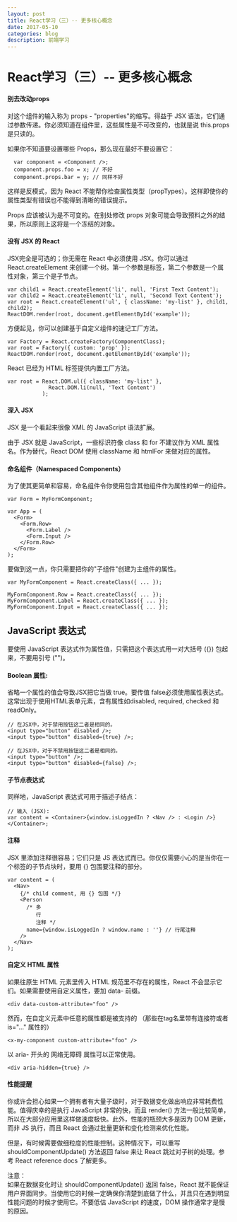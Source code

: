 ```yaml
---
layout: post
title: React学习（三）-- 更多核心概念 
date: 2017-05-10
categories: blog
description: 前端学习
---
```


# React学习（三）-- 更多核心概念          

#### 别去改动props          
对这个组件的输入称为 props - "properties"的缩写。得益于 JSX 语法，它们通过参数传递。你必须知道在组件里，这些属性是不可改变的，也就是说 this.props 是只读的。          

如果你不知道要设置哪些 Props，那么现在最好不要设置它：          

```
  var component = <Component />;
  component.props.foo = x; // 不好
  component.props.bar = y; // 同样不好
```
这样是反模式，因为 React 不能帮你检查属性类型（propTypes）。这样即使你的 属性类型有错误也不能得到清晰的错误提示。          

Props 应该被认为是不可变的。在别处修改 props 对象可能会导致预料之外的结果，所以原则上这将是一个冻结的对象。          


#### 没有 JSX 的 React          
JSX完全是可选的；你无需在 React 中必须使用 JSX。你可以通过 React.createElement 来创建一个树。第一个参数是标签，第二个参数是一个属性对象，第三个是子节点。          

```
var child1 = React.createElement('li', null, 'First Text Content');
var child2 = React.createElement('li', null, 'Second Text Content');
var root = React.createElement('ul', { className: 'my-list' }, child1, child2);
ReactDOM.render(root, document.getElementById('example'));
```
方便起见，你可以创建基于自定义组件的速记工厂方法。          

```
var Factory = React.createFactory(ComponentClass);
var root = Factory({ custom: 'prop' });
ReactDOM.render(root, document.getElementById('example'));
```
React 已经为 HTML 标签提供内置工厂方法。          

```
var root = React.DOM.ul({ className: 'my-list' },
             React.DOM.li(null, 'Text Content')
           );
```

#### 深入 JSX          
JSX 是一个看起来很像 XML 的 JavaScript 语法扩展。          

由于 JSX 就是 JavaScript，一些标识符像 class 和 for 不建议作为 XML 属性名。作为替代，React DOM 使用 className 和 htmlFor 来做对应的属性。          

#### 命名组件（Namespaced Components）          
为了使其更简单和容易，命名组件令你使用包含其他组件作为属性的单一的组件。          

```
var Form = MyFormComponent;

var App = (
  <Form>
    <Form.Row>
      <Form.Label />
      <Form.Input />
    </Form.Row>
  </Form>
);
```
要做到这一点，你只需要把你的"子组件"创建为主组件的属性。          

```
var MyFormComponent = React.createClass({ ... });

MyFormComponent.Row = React.createClass({ ... });
MyFormComponent.Label = React.createClass({ ... });
MyFormComponent.Input = React.createClass({ ... });
```


## JavaScript 表达式          
要使用 JavaScript 表达式作为属性值，只需把这个表达式用一对大括号 ({}) 包起来，不要用引号 ("")。          

#### Boolean 属性:          
省略一个属性的值会导致JSX把它当做 true。要传值 false必须使用属性表达式。这常出现于使用HTML表单元素，含有属性如disabled, required, checked 和 readOnly。          

```
// 在JSX中，对于禁用按钮这二者是相同的。
<input type="button" disabled />;
<input type="button" disabled={true} />;
```

```
// 在JSX中，对于不禁用按钮这二者是相同的。
<input type="button" />;
<input type="button" disabled={false} />;
```

#### 子节点表达式 #          
同样地，JavaScript 表达式可用于描述子结点：          

```
// 输入 (JSX):
var content = <Container>{window.isLoggedIn ? <Nav /> : <Login />}</Container>;
```

#### 注释          
JSX 里添加注释很容易；它们只是 JS 表达式而已。你仅仅需要小心的是当你在一个标签的子节点块时，要用 {} 包围要注释的部分。          

```
var content = (
  <Nav>
    {/* child comment, 用 {} 包围 */}
    <Person
      /* 多
         行
         注释 */
      name={window.isLoggedIn ? window.name : ''} // 行尾注释
    />
  </Nav>
);
```

#### 自定义 HTML 属性          
如果往原生 HTML 元素里传入 HTML 规范里不存在的属性，React 不会显示它们。如果需要使用自定义属性，要加 data- 前缀。          

```
<div data-custom-attribute="foo" />
```
然而，在自定义元素中任意的属性都是被支持的 （那些在tag名里带有连接符或者 is="..." 属性的）          

```
<x-my-component custom-attribute="foo" />
```
以 aria- 开头的 网络无障碍 属性可以正常使用。          

```
<div aria-hidden={true} />
```

#### 性能提醒           
你或许会担心如果一个拥有者有大量子级时，对于数据变化做出响应非常耗费性能。值得庆幸的是执行 JavaScript 非常的快，而且 render() 方法一般比较简单，所以在大部分应用里这样做速度极快。此外，性能的瓶颈大多是因为 DOM 更新，而非 JS 执行，而且 React 会通过批量更新和变化检测来优化性能。          

但是，有时候需要做细粒度的性能控制。这种情况下，可以重写 shouldComponentUpdate() 方法返回 false 来让 React 跳过对子树的处理。参考 React reference docs 了解更多。          

注意：          
如果在数据变化时让 shouldComponentUpdate() 返回 false，React 就不能保证用户界面同步。当使用它的时候一定确保你清楚到底做了什么，并且只在遇到明显性能问题的时候才使用它。不要低估 JavaScript 的速度，DOM 操作通常才是慢的原因。          
